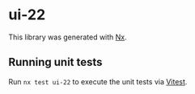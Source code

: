 # ui-22

This library was generated with [Nx](https://nx.dev).

## Running unit tests

Run `nx test ui-22` to execute the unit tests via [Vitest](https://vitest.dev/).
